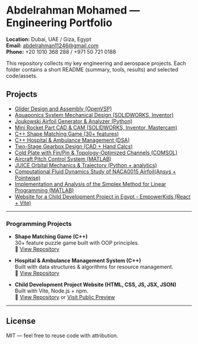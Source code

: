 # Abdelrahman Mohamed — Engineering Portfolio

**Location:** Dubai, UAE / Giza, Egypt  
**Email:** abdelrahman11246@gmail.com  
**Phone:** +20 1010 368 288 / +971 50 721 0188

This repository collects my key engineering and aerospace projects. Each folder contains a short README (summary, tools, results) and selected code/assets. 
## Projects
- [Glider Design and Assembly (OpenVSP)](https://github.com/Naqeeb1124/abdelrahman-portfolio/blob/main/projects/01-glider-design)
- [Aquaponics System Mechanical Design (SOLIDWORKS, Inventor)](https://github.com/Naqeeb1124/abdelrahman-portfolio/blob/main/projects/02-aquaponics-design)
- [Joukowski Airfoil Generator & Analyzer (Python)](https://github.com/Naqeeb1124/abdelrahman-portfolio/blob/main/projects/03-joukowski-airfoil-tool)
- [Mini Rocket Part CAD & CAM (SOLIDWORKS, Inventor, Mastercam)](https://github.com/Naqeeb1124/abdelrahman-portfolio/blob/main/projects/04-rocket-part-cad-cam)
- [C++ Shape Matching Game (30+ features)](https://github.com/Naqeeb1124/FOR-C-PROJECT)
- [C++ Hospital & Ambulance Management (DSA)](https://github.com/Fatma-Hassaan/Ambulance_management_system)
- [Two-Stage Gearbox Design (CAD + Hand Calcs)](https://github.com/Naqeeb1124/abdelrahman-portfolio/blob/main/projects/07-gearbox-design)
- [Cold Plate with Fin/Pin & Topology-Optimized Channels (COMSOL)](https://github.com/Naqeeb1124/abdelrahman-portfolio/blob/main/projects/08-cold-plate-topopt)
- [Aircraft Pitch Control System (MATLAB)](https://github.com/Naqeeb1124/abdelrahman-portfolio/blob/main/projects/09-aircraft-pitch-control)
- [JUICE Orbital Mechanics & Trajectory (Python + analytics)](https://github.com/Naqeeb1124/abdelrahman-portfolio/blob/main/projects/10-juice-orbital-analysis)
- [Computational Fluid Dynamics Study of NACA0015 Airfoil(Ansys + Pointwise)](https://github.com/Naqeeb1124/abdelrahman-portfolio/blob/main/projects/11-naca0015-cfd-study)
- [Implementation and Analysis of the Simplex Method for Linear Programming (MATLAB)](https://github.com/Naqeeb1124/abdelrahman-portfolio/blob/main/projects/12-simplex-method-implementation)
- [Website for a Child Development Project in Egypt - EmpowerKids (React + Vite)](https://github.com/Naqeeb1124/abdelrahman-portfolio/blob/main/projects/13-child-development-program-website)

---
### Programming Projects
- **Shape Matching Game (C++)**  
  30+ feature puzzle game built with OOP principles.  
  🔗 [View Repository](https://github.com/Naqeeb1124/FOR-C-PROJECT)

- **Hospital & Ambulance Management System (C++)**  
  Built with data structures & algorithms for resource management.  
  🔗 [View Repository](https://github.com/Fatma-Hassaan/Ambulance_management_system)

- **Child Development Project Website (HTML, CSS, JS, JSX, JSON)**  
  Built with Vite, Node.js + npm.  
  🔗 [View Repository](https://github.com/Naqeeb1124/Child-development-Project-Website) or [Visit Public Preview](https://naqeeb1124.github.io/Child-development-Project-Website/)



---

## License
MIT — feel free to reuse code with attribution.
